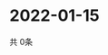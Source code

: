 # 2022-01-15
  共 0条

  <!-- BEGIN -->
  <!-- 最后更新时间Sat Jan 15 2022 17:14:15 GMT+0000 (Coordinated Universal Time) -->
  
  <!-- END -->
  
  